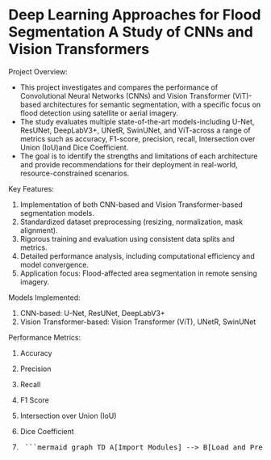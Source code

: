 # Deep Learning Approaches for Flood Segmentation A Study of CNNs and Vision Transformers

Project Overview:
- This project investigates and compares the performance of Convolutional Neural Networks (CNNs) and Vision Transformer (ViT)-based architectures for semantic segmentation, with a specific focus on flood detection using satellite or aerial imagery.
- The study evaluates multiple state-of-the-art models-including U-Net, ResUNet, DeepLabV3+, UNetR, SwinUNet, and ViT-across a range of metrics such as accuracy, F1-score, precision, recall, Intersection over Union (IoU)and Dice Coefficient.
- The goal is to identify the strengths and limitations of each architecture and provide recommendations for their deployment in real-world, resource-constrained scenarios.

Key Features:
1. Implementation of both CNN-based and Vision Transformer-based segmentation models.
2. Standardized dataset preprocessing (resizing, normalization, mask alignment).
3. Rigorous training and evaluation using consistent data splits and metrics.
4. Detailed performance analysis, including computational efficiency and model convergence.
5. Application focus: Flood-affected area segmentation in remote sensing imagery.

Models Implemented:
1. CNN-based: U-Net, ResUNet, DeepLabV3+
2. Vision Transformer-based: Vision Transformer (ViT), UNetR, SwinUNet

Performance Metrics:
1. Accuracy
2. Precision
3. Recall
4. F1 Score
5. Intersection over Union (IoU)
6. Dice Coefficient

7. <pre> ```mermaid graph TD A[Import Modules] --> B[Load and Preprocess Data] B --> C[Initialize Model] C --> D[Train Model] D --> E[Evaluate on Test Set] E --> F[Visualize Results] ``` </pre>

